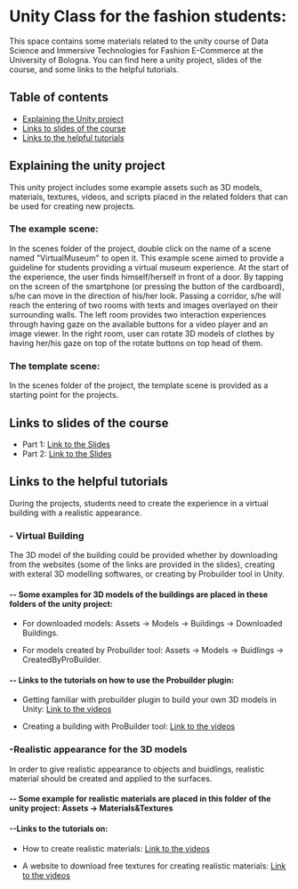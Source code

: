 # Unity Class for the fashion students:
This space contains some materials related to the unity course of Data Science and Immersive Technologies for Fashion E-Commerce at the University of Bologna. You can find here a unity project, slides of the course, and some links to the helpful tutorials. 

## Table of contents
* [Explaining the Unity project](#Explanation)
* [Links to slides of the course](#slides)
* [Links to the helpful tutorials](#Tutorials)

## Explaining the unity project

This unity project includes some example assets such as 3D models, materials, textures, videos, and scripts placed in the related folders that can be used for creating new projects. 

### The example scene:

In the scenes folder of the project, double click on the name of a scene named "VirtualMuseum" to open it. This example scene aimed to provide a guideline for students providing a virtual museum experience. At the start of the experience, the user finds himself/herself in front of a door. By tapping on the screen of the smartphone (or pressing the button of the cardboard), s/he can move in the direction of his/her look. Passing a corridor, s/he will reach the entering of two rooms with texts and images overlayed on their surrounding walls. The left room provides two interaction experiences through having gaze on the available buttons for a video player and an image viewer. In the right room, user can rotate 3D models of clothes by having her/his gaze on top of the rotate buttons on top head of them.

### The template scene:

In the scenes folder of the project, the template scene is provided as a starting point for the projects.

## Links to slides of the course
* Part 1: [Link to the Slides](https://docs.google.com/presentation/d/1jW5Lnh7VeGfh6XpTCF8-IT86O99VvfY1ZAJkn-QAXBc/edit#slide=id.p1)
* Part 2: [Link to the Slides](https://docs.google.com/presentation/d/1MviPBiGDc32lQsXaDWD6mC8Bp6P_6Hm-nanf_po6opo/edit#slide=id.p34)

	
## Links to the helpful tutorials
During the projects, students need to create the experience in a virtual building with a realistic appearance.


### - Virtual Building

The 3D model of the building could be provided whether by downloading from the websites (some of the links are provided in the slides), creating with exteral 3D modelling softwares, or creating by Probuilder tool in Unity. 

#### -- Some examples for 3D models of the buildings are placed in these folders of the unity project: 

* For downloaded models: Assets -> Models -> Buildings -> Downloaded Buildings. 

* For models created by Probuilder tool: Assets -> Models -> Buidlings -> CreatedByProBuilder.


#### -- Links to the tutorials on how to use the Probuilder plugin:

* Getting familiar with probuilder plugin to build your own 3D models in Unity: [Link to the videos](https://www.youtube.com/watch?v=MQ5GZq6vj5M&list=PLVpxoFqeUjC8WPHfE2eupQLlUoHrqeK6l&ab_channel=IndieGameHustle)

* Creating a building with ProBuilder tool: [Link to the videos](https://www.youtube.com/watch?v=LDbwQ9ngExU&ab_channel=IndieGameHustle)

### -Realistic appearance for the 3D models

In order to give realistic appearance to objects and buidlings, realistic material should be created and applied to the surfaces.

#### -- Some example for realistic materials are placed in this folder of the unity project: Assets -> Materials&Textures

#### --Links to the tutorials on: 
* How to create realistic materials: [Link to the videos](https://www.youtube.com/watch?v=aiTl7B2xTmA)

* A website to download free textures for creating realistic materials: [Link to the videos](https://polyhaven.com/)


